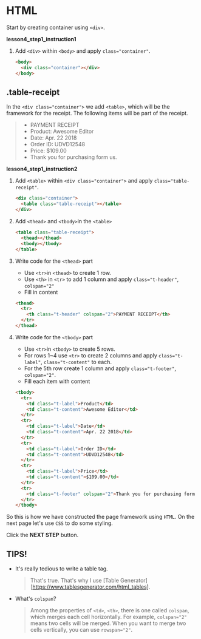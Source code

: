 # HTML
Start by creating container using `<div>`.


**lesson4_step1_instruction1**
1. Add `<div>` within `<body>` and apply `class="container"`.

    ```html
    <body>
      <div class="container"></div> 
    </body> 
    ```



## .table-receipt
In the `<div class="container">` we add `<table>`, which will be the framework for the receipt. The following items will be part of the receipt. 
> * PAYMENT RECEIPT
> * Product: Awesome Editor
> * Date: Apr. 22 2018
> * Order ID: UDVD12548
> * Price: $109.00
> * Thank you for purchasing form us.


**lesson4_step1_instruction2**
1. Add `<table>` within `<div class="container">` and apply `class="table-receipt"`.

    ```html
    <div class="container">
      <table class="table-receipt"></table>
    </div> 
    ```
2. Add `<thead>` and `<tbody>`in the `<table>`

    ```html
    <table class="table-receipt">
      <thead></thead>
      <tbody></tbody>
    </table> 
    ```
3. Write code for the `<thead>` part
    * Use `<tr>`in `<thead>` to create 1 row.
    * Use `<th>` in `<tr>` to add 1 column and apply `class="t-header"`, `colspan="2"`
    * Fill in content
    ```html
    <thead>
      <tr>
        <th class="t-header" colspan="2">PAYMENT RECEIPT</th>
      </tr>
    </thead> 
    ```
4. Write code for the `<tbody>` part
    * Use `<tr>`in `<tbody>` to create 5 rows.
    * For rows 1~4 use `<tr>` to create 2 columns and apply `class="t-label"`, `class="t-content"` to each.
    * For the 5th row create 1 column and apply `class="t-footer"`, `colspan="2"`.
    * Fill each item with content
    ```html
    <tbody>
      <tr>
        <td class="t-label">Product</td>
        <td class="t-content">Awesome Editor</td>
      </tr>
      <tr>
        <td class="t-label">Date</td>
        <td class="t-content">Apr. 22 2018</td>
      </tr>
      <tr>
        <td class="t-label">Order ID</td>
        <td class="t-content">UDVD12548</td>
      </tr>
      <tr>
        <td class="t-label">Price</td>
        <td class="t-content">$109.00</td>
      </tr>
      <tr>
        <td class="t-footer" colspan="2">Thank you for purchasing form us.</td>
      </tr>
    </tbody>  
    ```

So this is how we have constructed the page framework using `HTML`. On the next page let's use `CSS` to do some styling. 



Click the **NEXT STEP** button.



## TIPS! 
* It's really tedious to write a table tag.

    > That's true. That's why I use  [Table Generator][https://www.tablesgenerator.com/html_tables]. 
* What's `colspan`?

    > Among the properties of `<td>`, `<th>`, there is one called `colspan`, which merges each cell horizontally. For example, `colspan="2"` means two cells will be merged. When you want to merge two cells vertically, you can use `rowspan="2"`. 
